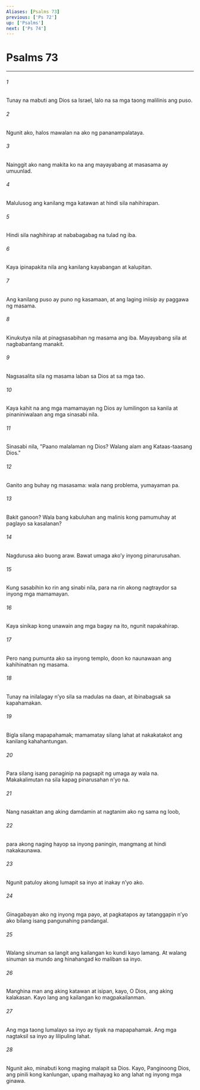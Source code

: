 ```yaml
---
Aliases: [Psalms 73]
previous: ['Ps 72']
up: ['Psalms']
next: ['Ps 74']
---
```

# Psalms 73

***


###### 1 


Tunay na mabuti ang Dios sa Israel, lalo na sa mga taong malilinis ang puso. 


###### 2 


Ngunit ako, halos mawalan na ako ng pananampalataya. 


###### 3 


Nainggit ako nang makita ko na ang mayayabang at masasama ay umuunlad. 


###### 4 


Malulusog ang kanilang mga katawan at hindi sila nahihirapan. 


###### 5 


Hindi sila naghihirap at nababagabag na tulad ng iba. 


###### 6 


Kaya ipinapakita nila ang kanilang kayabangan at kalupitan. 


###### 7 


Ang kanilang puso ay puno ng kasamaan, at ang laging iniisip ay paggawa ng masama. 


###### 8 


Kinukutya nila at pinagsasabihan ng masama ang iba. Mayayabang sila at nagbabantang manakit. 


###### 9 


Nagsasalita sila ng masama laban sa Dios at sa mga tao. 


###### 10 


Kaya kahit na ang mga mamamayan ng Dios ay lumilingon sa kanila at pinaniniwalaan ang mga sinasabi nila. 


###### 11 


Sinasabi nila, "Paano malalaman ng Dios? Walang alam ang Kataas-taasang Dios." 


###### 12 


Ganito ang buhay ng masasama: wala nang problema, yumayaman pa. 


###### 13 


Bakit ganoon? Wala bang kabuluhan ang malinis kong pamumuhay at paglayo sa kasalanan? 


###### 14 


Nagdurusa ako buong araw. Bawat umaga akoʼy inyong pinarurusahan. 


###### 15 


Kung sasabihin ko rin ang sinabi nila, para na rin akong nagtraydor sa inyong mga mamamayan. 


###### 16 


Kaya sinikap kong unawain ang mga bagay na ito, ngunit napakahirap. 


###### 17 


Pero nang pumunta ako sa inyong templo, doon ko naunawaan ang kahihinatnan ng masama. 


###### 18 


Tunay na inilalagay nʼyo sila sa madulas na daan, at ibinabagsak sa kapahamakan. 


###### 19 


Bigla silang mapapahamak; mamamatay silang lahat at nakakatakot ang kanilang kahahantungan. 


###### 20 


Para silang isang panaginip na pagsapit ng umaga ay wala na. Makakalimutan na sila kapag pinarusahan nʼyo na. 


###### 21 


Nang nasaktan ang aking damdamin at nagtanim ako ng sama ng loob, 


###### 22 


para akong naging hayop sa inyong paningin, mangmang at hindi nakakaunawa. 


###### 23 


Ngunit patuloy akong lumapit sa inyo at inakay nʼyo ako. 


###### 24 


Ginagabayan ako ng inyong mga payo, at pagkatapos ay tatanggapin nʼyo ako bilang isang pangunahing pandangal. 


###### 25 


Walang sinuman sa langit ang kailangan ko kundi kayo lamang. At walang sinuman sa mundo ang hinahangad ko maliban sa inyo. 


###### 26 


Manghina man ang aking katawan at isipan, kayo, O Dios, ang aking kalakasan. Kayo lang ang kailangan ko magpakailanman. 


###### 27 


Ang mga taong lumalayo sa inyo ay tiyak na mapapahamak. Ang mga nagtaksil sa inyo ay lilipuling lahat. 


###### 28 


Ngunit ako, minabuti kong maging malapit sa Dios. Kayo, Panginoong Dios, ang pinili kong kanlungan, upang maihayag ko ang lahat ng inyong mga ginawa.
